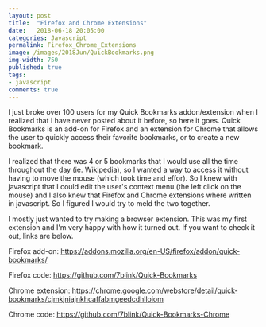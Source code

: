 ```yaml
---
layout: post
title:  "Firefox and Chrome Extensions"
date:   2018-06-18 20:05:00
categories: Javascript
permalink: Firefox_Chrome_Extensions
image: /images/2018Jun/QuickBookmarks.png
img-width: 750
published: true
tags:
- javascript
comments: true
---
```

I just broke over 100 users for my Quick Bookmarks addon/extension when I realized that I have never posted about it before, so here it goes.  Quick Bookmarks is an add-on for Firefox and an extension for Chrome that allows the user to quickly access their favorite bookmarks, or to create a new bookmark.

I realized that there was 4 or 5 bookmarks that I would use all the time throughout the day (ie. Wikipedia), so I wanted a way to access it without having to move the mouse (which took time and effor).  So I knew with javascript that I could edit the user's context menu (the left click on the mouse) and I also knew that Firefox and Chrome extensions where written in javascript.  So I figured I would try to meld the two together.

I mostly just wanted to try making a browser extension.  This was my first extension and I'm very happy with how it turned out.  If you want to check it out, links are below.

Firefox add-on: https://addons.mozilla.org/en-US/firefox/addon/quick-bookmarks/

Firefox code: https://github.com/7blink/Quick-Bookmarks

Chrome extension: https://chrome.google.com/webstore/detail/quick-bookmarks/cjmkjniajnkhcaffabmgeedcdhlloiom

Chrome code: https://github.com/7blink/Quick-Bookmarks-Chrome
